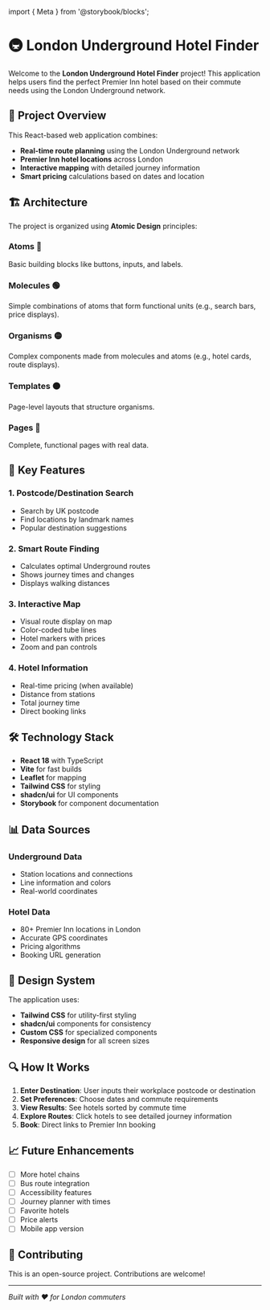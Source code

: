 import { Meta } from '@storybook/blocks';

<Meta title="Welcome" />

# 🚇 London Underground Hotel Finder

Welcome to the **London Underground Hotel Finder** project! This application helps users find the perfect Premier Inn hotel based on their commute needs using the London Underground network.

## 🎯 Project Overview

This React-based web application combines:
- **Real-time route planning** using the London Underground network
- **Premier Inn hotel locations** across London
- **Interactive mapping** with detailed journey information
- **Smart pricing** calculations based on dates and location

## 🏗️ Architecture

The project is organized using **Atomic Design** principles:

### Atoms 🔵
Basic building blocks like buttons, inputs, and labels.

### Molecules 🟢
Simple combinations of atoms that form functional units (e.g., search bars, price displays).

### Organisms 🟡
Complex components made from molecules and atoms (e.g., hotel cards, route displays).

### Templates 🟠
Page-level layouts that structure organisms.

### Pages 🔴
Complete, functional pages with real data.

## 🚀 Key Features

### 1. **Postcode/Destination Search**
- Search by UK postcode
- Find locations by landmark names
- Popular destination suggestions

### 2. **Smart Route Finding**
- Calculates optimal Underground routes
- Shows journey times and changes
- Displays walking distances

### 3. **Interactive Map**
- Visual route display on map
- Color-coded tube lines
- Hotel markers with prices
- Zoom and pan controls

### 4. **Hotel Information**
- Real-time pricing (when available)
- Distance from stations
- Total journey time
- Direct booking links

## 🛠️ Technology Stack

- **React 18** with TypeScript
- **Vite** for fast builds
- **Leaflet** for mapping
- **Tailwind CSS** for styling
- **shadcn/ui** for UI components
- **Storybook** for component documentation

## 📊 Data Sources

### Underground Data
- Station locations and connections
- Line information and colors
- Real-world coordinates

### Hotel Data
- 80+ Premier Inn locations in London
- Accurate GPS coordinates
- Pricing algorithms
- Booking URL generation

## 🎨 Design System

The application uses:
- **Tailwind CSS** for utility-first styling
- **shadcn/ui** components for consistency
- **Custom CSS** for specialized components
- **Responsive design** for all screen sizes

## 🔍 How It Works

1. **Enter Destination**: User inputs their workplace postcode or destination
2. **Set Preferences**: Choose dates and commute requirements
3. **View Results**: See hotels sorted by commute time
4. **Explore Routes**: Click hotels to see detailed journey information
5. **Book**: Direct links to Premier Inn booking

## 📈 Future Enhancements

- [ ] More hotel chains
- [ ] Bus route integration
- [ ] Accessibility features
- [ ] Journey planner with times
- [ ] Favorite hotels
- [ ] Price alerts
- [ ] Mobile app version

## 👥 Contributing

This is an open-source project. Contributions are welcome!

---

*Built with ❤️ for London commuters*